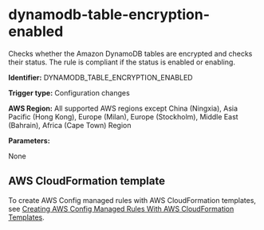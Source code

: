 # dynamodb\-table\-encryption\-enabled<a name="dynamodb-table-encryption-enabled"></a>

Checks whether the Amazon DynamoDB tables are encrypted and checks their status\. The rule is compliant if the status is enabled or enabling\. 

**Identifier:** DYNAMODB\_TABLE\_ENCRYPTION\_ENABLED

**Trigger type:** Configuration changes

**AWS Region:** All supported AWS regions except China \(Ningxia\), Asia Pacific \(Hong Kong\), Europe \(Milan\), Europe \(Stockholm\), Middle East \(Bahrain\), Africa \(Cape Town\) Region

**Parameters:**

None  

## AWS CloudFormation template<a name="w24aac11c29c17b7d101c15"></a>

To create AWS Config managed rules with AWS CloudFormation templates, see [Creating AWS Config Managed Rules With AWS CloudFormation Templates](aws-config-managed-rules-cloudformation-templates.md)\.